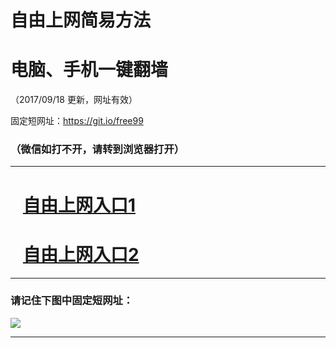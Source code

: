 ﻿# 自由上网简易方法

# 电脑、手机一键翻墙

（2017/09/18 更新，网址有效）

固定短网址：https://git.io/free99

### （微信如打不开，请转到浏览器打开）


***





# &nbsp;&nbsp; <a href="http://ft391710798.fwq-tz1005.info/fwqtz01.html?t=091800126003 " target="_blank">自由上网入口1</a>
# &nbsp;&nbsp; <a href="http://ft1554028325.fwq-tz1006.info/fwqtz02.html?t=09180017755 " target="_blank">自由上网入口2</a>
***

### 请记住下图中固定短网址：

<img src="https://s3-us-west-2.amazonaws.com/fwq-1001/yjfq-20170905okok.png" /> 


***

